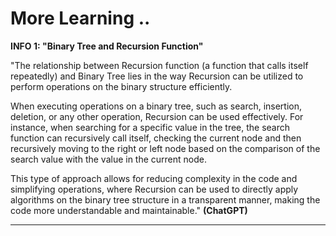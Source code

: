 # More Learning ..

**INFO 1: "Binary Tree and Recursion Function"**

"The relationship between Recursion function (a function that calls itself repeatedly) and Binary Tree lies in the way Recursion can be utilized to perform operations on the binary structure efficiently.

When executing operations on a binary tree, such as search, insertion, deletion, or any other operation, Recursion can be used effectively. For instance, when searching for a specific value in the tree, the search function can recursively call itself, checking the current node and then recursively moving to the right or left node based on the comparison of the search value with the value in the current node.

This type of approach allows for reducing complexity in the code and simplifying operations, where Recursion can be used to directly apply algorithms on the binary tree structure in a transparent manner, making the code more understandable and maintainable." **(ChatGPT)**

---
